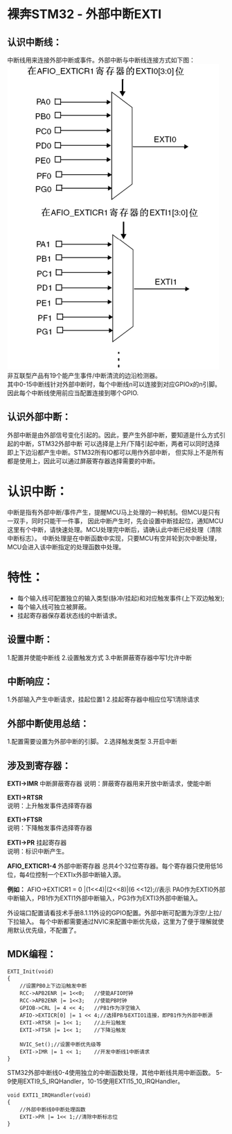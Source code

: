 ﻿# 裸奔STM32 - 外部中断EXTI


## 认识中断线：

中断线用来连接外部中断或事件。外部中断与中断线连接方式如下图：   
![image](./img/exti1.png)
非互联型产品有19个能产生事件/中断清流的边沿检测器。  
其中0-15中断线针对外部中断时，每个中断线n可以连接到对应GPIOx的n引脚。
因此每个中断线使用前应当配置连接到哪个GPIO.

## 认识外部中断：
外部中断是由外部信号变化引起的。因此，要产生外部中断，要知道是什么方式引起的中断，STM32外部中断
可以选择是上升/下降引起中断，两者可以同时选择即上下边沿都产生中断。STM32所有IO都可以用作外部中断，
但实际上不是所有都是使用上，因此可以通过屏蔽寄存器选择需要的中断。

# 认识中断：
中断是指有外部中断/事件产生，提醒MCU马上处理的一种机制。但MCU是只有一双手，同时只能干一件事，
因此中断产生时，先会设置中断挂起位，通知MCU这里有个中断，请快速处理。MCU处理完中断后，请确认此中断已经处理（清除中断标志）。
中断处理是在中断函数中实现，只要MCU有空并轮到次中断处理，MCU会进入该中断指定的处理函数中处理。

# 特性：
* 每个输入线可配置独立的输入类型(脉冲/挂起)和对应触发事件(上下双边触发);
* 每个输入线可独立被屏蔽。
* 挂起寄存器保存着状态线的中断请求。    
   

## 设置中断：
1.配置并使能中断线
2.设置触发方式
3.中断屏蔽寄存器中写1允许中断

## 中断响应：
1.外部输入产生中断请求，挂起位置1
2.挂起寄存器中相应位写1清除请求

## 外部中断使用总结：
1.配置需要设置为外部中断的引脚。
2.选择触发类型
3.开启中断


## 涉及到寄存器：  
**EXTI->IMR**  中断屏蔽寄存器
说明：屏蔽寄存器用来开放中断请求，使能中断

**EXTI->RTSR**   
说明：上升触发事件选择寄存器

**EXTI->FTSR**  
说明：下降触发事件选择寄存器

**EXTI->PR** 挂起寄存器   
说明：标识中断产生。

**AFIO_EXTICR1-4** 外部中断寄存器
总共4个32位寄存器。每个寄存器只使用低16位，每4位控制一个EXTIx外部中断输入源。   

**例如：**
AFIO->EXTICR1 = 0 |(1<<4)|(2<<8)|(6 <<12);//表示 PA0作为EXTI0外部中断输入，PB1作为EXTI1外部中断输入，PG3作为EXTI3外部中断输入。

外设端口配置请看技术手册8.1.11外设的GPIO配置。外部中断可配置为浮空/上拉/下拉输入。
每个中断都需要通过NVIC来配置中断优先级，这里为了便于理解就使用默认优先级，不配置了。

## MDK编程：

	EXTI_Init(void)
	{
		//设置PB0上下边沿触发中断
		RCC->APB2ENR |= 1<<0;	//使能AFIO时钟
		RCC->APB2ENR |= 1<<3;	//使能PB时钟
		GPIOB->CRL |= 4 << 4;	//PB1作为浮空输入
		AFIO->EXTICR[0] |= 1 << 4;//选择PB与EXTIO1连接，即PB1作为外部中断源
		EXTI->RTSR |= 1<< 1;	//上升沿触发
		EXTI->FTSR |= 1<< 1;	//下降沿触发
		
		NVIC_Set();//设置中断优先级等
		EXTI->IMR |= 1 << 1;	//开发中断线1中断请求
	}   
	
STM32外部中断线0-4使用独立的中断函数处理，其他中断线共用中断函数。
5-9使用EXTI9_5_IRQHandler，10-15使用EXTI15_10_IRQHandler。  

	void EXTI1_IRQHandler(void)
	{
		//外部中断线0中断处理函数
		EXTI->PR |= 1<< 1;//清除中断标志位
	}


